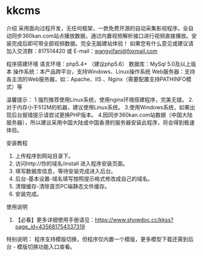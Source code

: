 # kkcms
介绍
  采用面向过程开发，无任何框架，一款免费开源的自动采集影视程序。全自动同步360kan.com站点播放数据，通过内置视频解析接口进行视频直接播放。安装完成后即可带全部视频数据。完全无脑建站体验！
  如果您有什么意见或建议请加入交流群：817514420 或 E-mail：wangyifani@foxmail.com

程序搭建环境
  语言环境：php5.4+ （建议php5.6） 数据库：MySql 5.0及以上版本
  操作系统：本产品跨平台，支持Windows、Linux操作系统
  Web服务器：支持各主流的Web服务器，如：Apache、IIS 、Nginx（需要配置支持PATHINFO模式）等

温馨提示：
  1.强烈推荐使用Linux系统，使用nginx环境搭建程序，完美无错。
  2.对于内存小于512M的机器，建议使用Linux系统。
  3.使用Windows系统，如果出现后台报错提示请尝试更换PHP版本。
  4.因同步360kan.com站数据（中国大陆服务器），所以建议采用中国大陆或中国香港的服务器安装此程序，将会得到极速体验。

安装教程
  1.	上传程序到网站目录下。
  2.	访问http://你的域名/install 进入程序安装页面。
  3.	填写数据库信息，等待安装完成进入后台。
  4.	后台-基本设置-域名填写按照提示格式修改成自己的域名。
  5.	清理缓存-清除首页PC端静态文件缓存。
  6.	安装完成。


使用说明
  1.	【必看】更多详细使用手册请见：https://www.showdoc.cc/kkss?page_id=435681754337319

特别说明：
  程序支持模版切换，但程序仅内置一个模版，更多模型下载还需到后台 - 模版切换功能入口查看。
